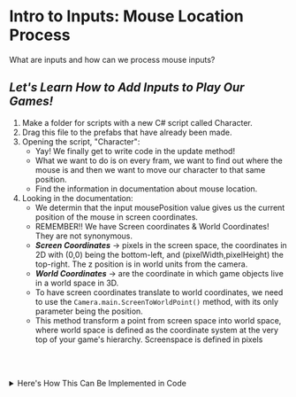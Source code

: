 # Intro to Inputs: Mouse Location Process
What are inputs and how can we process mouse inputs?


## ***Let's Learn How to Add Inputs to Play Our Games!***
1. Make a folder for scripts with a new C# script called Character. 
2. Drag this file to the prefabs that have already been made.
3. Opening the script, "Character":
    - Yay! We finally get to write code in the update method!
    - What we want to do is on every fram, we want to find out where the mouse is and then we want to move our character to that same position.
    - Find the information in documentation about mouse location.
4. Looking in the documentation:
    - We determin that the input mousePosition value gives us the current position of the mouse in screen coordinates.
    - REMEMBER!! We have Screen coordinates & World Coordinates! They are not synonymous. 
    - ***Screen Coordinates*** → pixels in the screen space, the coordinates in 2D with (0,0) being the bottom-left, and (pixelWidth,pixelHeight) the top-right. The z position is in world units from the camera.
    - ***World Coordinates*** → are the coordinate in which game objects live in a world space in 3D.
    - To have screen coordinates translate to world coordinates, we need to use the `Camera.main.ScreenToWorldPoint()` method, with its only parameter being the position.
    - This method transform a point from screen space into world space, where world space is defined as the coordinate system at the very top of your game's hierarchy. Screenspace is defined in pixels

<br></br>

<details>
<summary> Here's How This Can Be Implemented in Code </summary> 

``` C#
void Update()
{
    // convert mouse position to world position
    Vector3 position = Input.mousePosition;
    position.z = -Camera.main.transform.position.z;
    position = Camera.main.ScreenToWorldPoint(position);

    // move to mouse position
    gameObject.transform.position = position;
}
```

</details>

